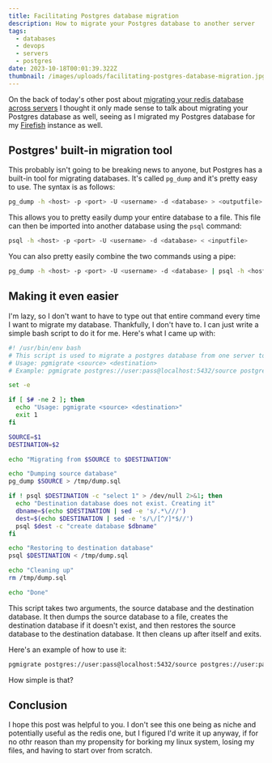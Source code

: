 ```yaml
---
title: Facilitating Postgres database migration
description: How to migrate your Postgres database to another server
tags:
  - databases
  - devops
  - servers
  - postgres
date: 2023-10-18T00:01:39.322Z
thumbnail: /images/uploads/facilitating-postgres-database-migration.jpg
---
```


On the back of today's other post about [migrating your redis database across servers](/posts/migrating-your-redis-database-to-another-server/) I thought it only made sense to talk about migrating your Postgres database as well, seeing as I migrated my Postgres database for my [Firefish](https://joinfirefish.org) instance as well.

## Postgres' built-in migration tool

This probably isn't going to be breaking news to anyone, but Postgres has a built-in tool for migrating databases. It's called `pg_dump` and it's pretty easy to use. The syntax is as follows:

```bash
pg_dump -h <host> -p <port> -U <username> -d <database> > <outputfile>
```

This allows you to pretty easily dump your entire database to a file. This file can then be imported into another database using the `psql` command:

```bash
psql -h <host> -p <port> -U <username> -d <database> < <inputfile>
```

You can also pretty easily combine the two commands using a pipe:

```bash
pg_dump -h <host> -p <port> -U <username> -d <database> | psql -h <host> -p <port> -U <username> -d <database>
```

## Making it even easier

I'm lazy, so I don't want to have to type out that entire command every time I want to migrate my database. Thankfully, I don't have to. I can just write a simple bash script to do it for me. Here's what I came up with:

```bash
#! /usr/bin/env bash
# This script is used to migrate a postgres database from one server to another.
# Usage: pgmigrate <source> <destination>
# Example: pgmigrate postgres://user:pass@localhost:5432/source postgres://user:pass@localhost:5432/destination

set -e

if [ $# -ne 2 ]; then
  echo "Usage: pgmigrate <source> <destination>"
  exit 1
fi

SOURCE=$1
DESTINATION=$2

echo "Migrating from $SOURCE to $DESTINATION"

echo "Dumping source database"
pg_dump $SOURCE > /tmp/dump.sql

if ! psql $DESTINATION -c "select 1" > /dev/null 2>&1; then
  echo "Destination database does not exist. Creating it"
  dbname=$(echo $DESTINATION | sed -e 's/.*\///')
  dest=$(echo $DESTINATION | sed -e 's/\/[^/]*$//')
  psql $dest -c "create database $dbname"
fi

echo "Restoring to destination database"
psql $DESTINATION < /tmp/dump.sql

echo "Cleaning up"
rm /tmp/dump.sql

echo "Done"
```

This script takes two arguments, the source database and the destination database. It then dumps the source database to a file, creates the destination database if it doesn't exist, and then restores the source database to the destination database. It then cleans up after itself and exits.

Here's an example of how to use it:

```bash
pgmigrate postgres://user:pass@localhost:5432/source postgres://user:pass@localhost:5432/destination
```

How simple is that?

## Conclusion

I hope this post was helpful to you. I don't see this one being as niche and potentially useful as the redis one, but I figured I'd write it up anyway, if for no othr reason than my propensity for borking my linux system, losing my files, and having to start over from scratch.
